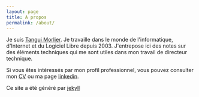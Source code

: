 ```yaml
---
layout: page
title: A propos
permalink: /about/
---
```


Je suis <a href="http://tangui.eu.org/">Tangui Morlier</a>. Je travaille dans le monde de l'informatique, d'Internet et du Logiciel Libre depuis 2003. J'entrepose ici des notes sur des éléments techniques qui me sont utiles dans mon travail de directeur technique.

Si vous êtes intéressés par mon profil professionnel, vous pouvez consulter mon [CV](http://tangui.eu.org/old/cv/cv_francais.html) ou ma page [linkedin](https://www.linkedin.com/profile/view?id=6661161).

Ce site a été généré par [jekyll](https://github.com/jekyll/jekyll)
